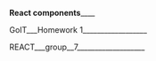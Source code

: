 __________React components______________

GoIT___Homework 1__________________

REACT___group__7___________________
